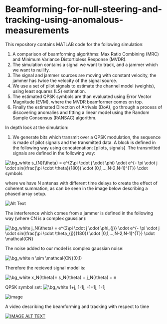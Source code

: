 # Beamforming-for-null-steering-and-tracking-using-anomalous-measurements

This repository contains MATLAB code for the following simulation:
1. A comparison of beamforming algorithms: Max Ratio Combining (MRC) and Minimum Variance Distortioless Response (MVDR).
2. The simulation contains a signal we want to track, and a jammer which we want to nullify.
3. The signal and jammer sources are moving with constant velocity, the jammer has twice the velocity of the signal source.
4. We use a set of pilot signals to estimate the channel model (weights), using least squares (LS) estimation.
5. The estimated QPSK symbols are than evaluated using Error Vector Magnitude (EVM), where the MVDR beamformer comes on top.
6. Finally the estimated Direction of Arrivals (DoA), go through a process of discovering anomalies and fitting a linear model using the Random Sample Consensus (RANSAC) algorithm. 

In depth look at the simulation:

1. We generate bits which transmit over a QPSK modulation, the sequence is made of pilot signals and the transmitted data. 
A block is defined in the following way using concatenation: [pilots, signals]. 
The transmitted signals are defined in the following way: 

<img src="https://latex.codecogs.com/png.image?\dpi{110}&space;\bg_white&space;s_{N}(\theta)&space;=&space;e^{2\pi&space;\cdot&space;j&space;\cdot&space;\phi}&space;\cdot&space;e^{-&space;\pi&space;\cdot&space;j&space;\cdot&space;sin(\frac{\pi&space;\cdot&space;\theta}{180})&space;\cdot&space;[0,1,...,N-2,N-1]^{T}}&space;\cdot&space;symbols" title="\bg_white s_{N}(\theta) = e^{2\pi \cdot j \cdot \phi} \cdot e^{- \pi \cdot j \cdot sin(\frac{\pi \cdot \theta}{180}) \cdot [0,1,...,N-2,N-1]^{T}} \cdot symbols" />

where we have N antenas with different time delays to create the effect of coherent summation, as can be seen in the image below describing a phased array setup.

![Alt Text](https://upload.wikimedia.org/wikipedia/commons/4/4a/Phased_array_animation_with_arrow_10frames_371x400px_100ms.gif)

The interference which comes from a jammer is defined in the following way (where CN is a complex gaussian):

<img src="https://latex.codecogs.com/png.image?\dpi{110}&space;\bg_white&space;j_N(\theta)&space;=&space;e^{2\pi&space;\cdot&space;j&space;\cdot&space;\phi_{j}}&space;\cdot&space;e^{-&space;\pi&space;\cdot&space;j&space;\cdot&space;sin(\frac{\pi&space;\cdot&space;\theta_{j}}{180})&space;\cdot&space;[0,1,...,N-2,N-1]^{T}}&space;\cdot&space;\mathcal{CN}" title="\bg_white j_N(\theta) = e^{2\pi \cdot j \cdot \phi_{j}} \cdot e^{- \pi \cdot j \cdot sin(\frac{\pi \cdot \theta_{j}}{180}) \cdot [0,1,...,N-2,N-1]^{T}} \cdot \mathcal{CN}" />

The noise added to our model is complex gaussian noise:

<img src="https://latex.codecogs.com/png.image?\dpi{110}&space;\bg_white&space;n&space;\sim&space;&space;\mathcal{CN}(0,1)" title="\bg_white n \sim \mathcal{CN}(0,1)" />

Therefore the recieved signal model is:

<img src="https://latex.codecogs.com/png.image?\dpi{110}&space;\bg_white&space;x_N(\theta)=&space;s_N(\theta)&space;&plus;&space;j_N(\theta)&space;&plus;&space;n" title="\bg_white x_N(\theta)= s_N(\theta) + j_N(\theta) + n" />

QPSK symbol set:
<img src="https://latex.codecogs.com/png.image?\dpi{110}&space;\bg_white&space;1&plus;j,&space;1-1j,&space;-1&plus;1j,&space;1-1j" title="\bg_white 1+j, 1-1j, -1+1j, 1-1j" />

![image](https://user-images.githubusercontent.com/60748408/150105145-57990d96-8ed5-4209-9538-1278fda34ae6.png)


A video describing the beamforming and tracking with respect to time

[![IMAGE ALT TEXT](https://img.youtube.com/vi/bOLJTF90Vzs/0.jpg)](https://youtu.be/bOLJTF90Vzs)
